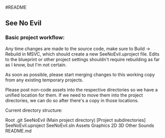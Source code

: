 #README

## See No Evil

### Basic project workflow:

Any time changes are made to the source code, make sure to Build -> Rebuild in MSVC, which should create a new SeeNoEvil.uproject file.
Edits to the blueprint or other project settings shouldn't require rebuilding as far as I know, but I'm not certain.

As soon as possible, please start merging changes to this working copy from any existing temporary projects.

Please post non-code assets into the respective directories so we have a unified location for them. 
If we need to move them into the project directories, we can do so after there's a copy in those locations.


Current directory structure:

 Root
     .git
     SeeNoEvil (Main project directory)
         [Project subdirectories]
         SeeNoEvil.uproject
         SeeNoEvil.sln
     Assets
         Graphics
             2D
             3D
         Other
         Sounds
     README.md

